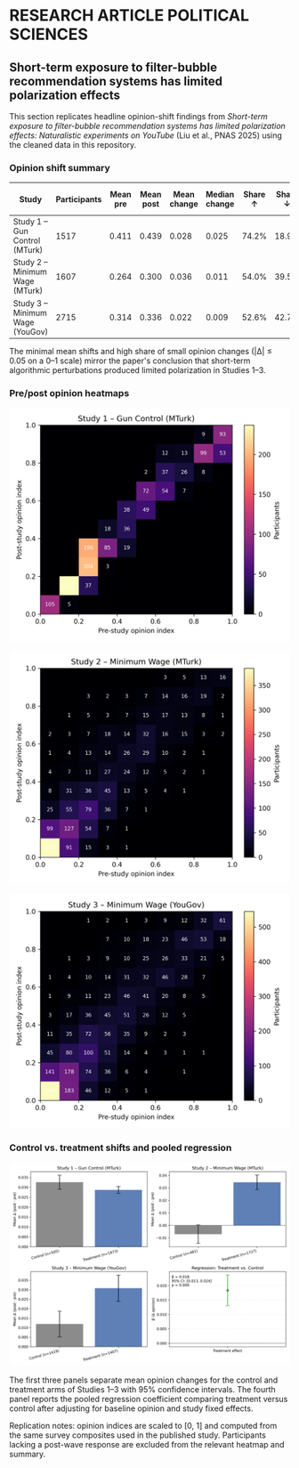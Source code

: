 # RESEARCH ARTICLE POLITICAL SCIENCES

## Short-term exposure to filter-bubble recommendation systems has limited polarization effects

This section replicates headline opinion-shift findings from _Short-term exposure to filter-bubble recommendation systems has limited polarization effects: Naturalistic experiments on YouTube_ (Liu et al., PNAS 2025) using the cleaned data in this repository.

### Opinion shift summary

| Study | Participants | Mean pre | Mean post | Mean change | Median change | Share ↑ | Share ↓ | Share \|Δ\| ≤ 0.05 |
| ------ | -------------- | ---------- | ----------- | ------------- | --------------- | --------- | --------- | ----------- |
| Study 1 – Gun Control (MTurk) | 1517 | 0.411 | 0.439 | 0.028 | 0.025 | 74.2% | 18.9% | 75.4% |
| Study 2 – Minimum Wage (MTurk) | 1607 | 0.264 | 0.300 | 0.036 | 0.011 | 54.0% | 39.5% | 49.0% |
| Study 3 – Minimum Wage (YouGov) | 2715 | 0.314 | 0.336 | 0.022 | 0.009 | 52.6% | 42.7% | 44.0% |

The minimal mean shifts and high share of small opinion changes (|Δ| ≤ 0.05 on a 0–1 scale) mirror the paper's conclusion that short-term algorithmic perturbations produced limited polarization in Studies 1–3.

### Pre/post opinion heatmaps

![Heatmap Study1 Gun Control](heatmap_study1_gun_control.png)

![Heatmap Study2 Minimum Wage](heatmap_study2_minimum_wage.png)

![Heatmap Study3 Minimum Wage](heatmap_study3_minimum_wage.png)

### Control vs. treatment shifts and pooled regression

![Mean opinion change](mean_opinion_change.png)

The first three panels separate mean opinion changes for the control and treatment arms of Studies 1–3 with 95% confidence intervals. The fourth panel reports the pooled regression coefficient comparing treatment versus control after adjusting for baseline opinion and study fixed effects.

Replication notes: opinion indices are scaled to [0, 1] and computed from the same survey composites used in the published study. Participants lacking a post-wave response are excluded from the relevant heatmap and summary.
